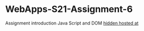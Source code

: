 # WebApps-S21-Assignment-6
Assignment introduction Java Script and DOM
<a href = "https://44-563-web-apps-s21.github.io/webapps-s21-assignment-6-yaswantS542297/hidden.html">hidden hosted at</a>
